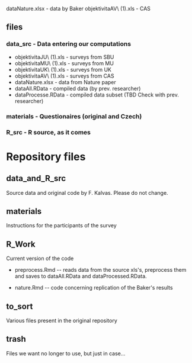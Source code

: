 dataNature.xlsx - data by Baker
objektivitaAV\ (1).xls - CAS
## files
### data_src - Data entering our computations
- objektivitaJU\ (1).xls - surveys from SBU
- objektivitaMU\ (1).xls - surveys from MU
- objektivitaUK\ (1).xls - surveys from UK
- objektivitaAV\ (1).xls - surveys from CAS
- dataNature.xlsx - data from Nature paper
- dataAll.RData - compiled data (by prev. researcher)
- dataProcesse.RData - compiled data subset (TBD Check with prev. researcher)

### materials - Questionaires (original and Czech)

### R_src - R source, as it comes

# Repository files

## data_and_R_src

Source data and original code by F. Kalvas. Please do not change.

## materials

Instructions for the participants of the survey

## R_Work

Current version of the code

- preprocess.Rmd -- reads data from the source xls's, preprocess them and saves to dataAll.RData and dataProcessed.RData.

- nature.Rmd -- code concerning replication of the Baker's results

## to_sort

Various files present in the original repository

## trash

Files we want no longer to use, but just in case... 



### 
    

